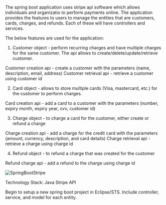 The spring boot application uses stripe api software which allows individuals and organizatio to perform payments online. The application provides the features to users to manage the entities that are customers, cards, charges, and refunds. Each of these will have controllers and services.

The below features are used for the application:
1) Customer object - perform recurring charges and have multiple charges for the same customer. The api allows to create/delete/update/retrieve customer.

Customer creation api - create a customer with the parameters (name, description, email, address)
Customer retrieval api - retrieve a customer using customer id

2) Card object - allows to store multiple cards (Visa, mastercard, etc.) for the customer to perform charges.

Card creation api - add a card to a customer with the parameters (number, expiry month, expiry year, cvv, customer id)

3) Charge object - to charge a card for the customer, either create or refund a charge

Charge creation api - add a charge for the credit card with the parameters (amount, currency, description, and card details)
Charge retrieval api - retrieve a charge using charge id

4) Refund object - to refund a charge that was created for the customer

Refund charge api - add a refund to the charge using charge id


![SpringBootStripe](https://user-images.githubusercontent.com/22809880/98643015-d1890480-2347-11eb-81e8-19befd9dc434.png)

Technology Stack:
Java
Stripe API

Begin to setup a new spring boot project in Eclipse/STS. Include controller, service, and model for each entity.





